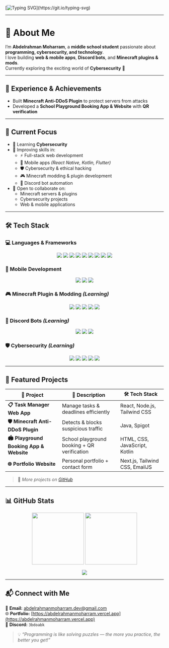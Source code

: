 <!--Header-->
[![Typing SVG](https://readme-typing-svg.demolab.com?font=Fira+Code&size=28&pause=1000&color=00F7FF&center=true&vCenter=true&width=800&lines=%F0%9F%91%8B+Hi%2C+I'm+Abdelrahman+Moharram;🚀+Passionate+Programmer;💻+Full-Stack+Developer;🛡️+Cybersecurity+Enthusiast;)](https://git.io/typing-svg)

---

# 👋 About Me
I’m **Abdelrahman Moharram**, a **middle school student** passionate about **programming, cybersecurity, and technology**.  
I love building **web & mobile apps**, **Discord bots**, and **Minecraft plugins & mods**.  
Currently exploring the exciting world of **Cybersecurity** 🚀  

---

## 🌟 Experience & Achievements
- Built **Minecraft Anti-DDoS Plugin** to protect servers from attacks  
- Developed a **School Playground Booking App & Website** with **QR verification**  

---

## 🚀 Current Focus
- 🔭 Learning **Cybersecurity**  
- 🌱 Improving skills in:  
  - ⚡ Full-stack web development  
  - 📱 Mobile apps *(React Native, Kotlin, Flutter)*  
  - 🛡️ Cybersecurity & ethical hacking  
  - 🎮 Minecraft modding & plugin development  
  - 🤖 Discord bot automation  
- 🤝 Open to collaborate on:  
  - Minecraft servers & plugins  
  - Cybersecurity projects  
  - Web & mobile applications  

---

## 🛠️ Tech Stack

### 💻 Languages & Frameworks
<p align="center">
  <img src="https://img.shields.io/badge/Java-%23ED8B00?style=for-the-badge&logo=openjdk&logoColor=white" />
  <img src="https://img.shields.io/badge/Python-3670A0?style=for-the-badge&logo=python&logoColor=white" />
  <img src="https://img.shields.io/badge/HTML5-E34F26?style=for-the-badge&logo=html5&logoColor=white" />
  <img src="https://img.shields.io/badge/CSS3-1572B6?style=for-the-badge&logo=css3&logoColor=white" />
  <img src="https://img.shields.io/badge/JavaScript-F7DF1E?style=for-the-badge&logo=javascript&logoColor=black" />
  <img src="https://img.shields.io/badge/TypeScript-007ACC?style=for-the-badge&logo=typescript&logoColor=white" />
  <img src="https://img.shields.io/badge/React-20232A?style=for-the-badge&logo=react&logoColor=61DAFB" />
  <img src="https://img.shields.io/badge/Next.js-000000?style=for-the-badge&logo=next.js&logoColor=white" />
  <img src="https://img.shields.io/badge/Express.js-000000?style=for-the-badge&logo=express&logoColor=white" />
</p>

### 📱 Mobile Development
<p align="center">
  <img src="https://img.shields.io/badge/React_Native-20232A?style=for-the-badge&logo=react&logoColor=61DAFB" />
  <img src="https://img.shields.io/badge/Kotlin-7F52FF?style=for-the-badge&logo=kotlin&logoColor=white" />
  <img src="https://img.shields.io/badge/Flutter-02569B?style=for-the-badge&logo=flutter&logoColor=white" />
</p>

### 🎮 Minecraft Plugin & Modding *(Learning)*
<p align="center">
  <img src="https://img.shields.io/badge/Spigot-FFA500?style=for-the-badge" />
  <img src="https://img.shields.io/badge/Bukkit-FF9900?style=for-the-badge" />
  <img src="https://img.shields.io/badge/Paper-white?style=for-the-badge" />
  <img src="https://img.shields.io/badge/Forge-333333?style=for-the-badge" />
  <img src="https://img.shields.io/badge/Fabric-5F5F5F?style=for-the-badge" />
</p>

### 🤖 Discord Bots *(Learning)*
<p align="center">
  <img src="https://img.shields.io/badge/Node.js-339933?style=for-the-badge&logo=node.js&logoColor=white" />
  <img src="https://img.shields.io/badge/Discord.js-5865F2?style=for-the-badge&logo=discord&logoColor=white" />
  <img src="https://img.shields.io/badge/Discord.py-7289DA?style=for-the-badge&logo=discord&logoColor=white" />
</p>

### 🛡️ Cybersecurity *(Learning)*
<p align="center">
  <img src="https://img.shields.io/badge/Kali_Linux-557C99?style=for-the-badge&logo=kali-linux&logoColor=white" />
  <img src="https://img.shields.io/badge/Metasploit-5B4F80?style=for-the-badge&logo=metasploit&logoColor=white" />
  <img src="https://img.shields.io/badge/Wireshark-1677FF?style=for-the-badge&logo=wireshark&logoColor=white" />
  <img src="https://img.shields.io/badge/Nmap-00A300?style=for-the-badge&logo=nmap&logoColor=white" />
  <img src="https://img.shields.io/badge/Burp_Suite-7F7F7F?style=for-the-badge&logo=burp-suite&logoColor=white" />
</p>

---

## 💼 Featured Projects  

| 🚀 Project | 📝 Description | 🛠️ Tech Stack |
|------------|---------------|----------------|
| **📋 Task Manager Web App** | Manage tasks & deadlines efficiently | React, Node.js, Tailwind CSS |
| **🛡️ Minecraft Anti-DDoS Plugin** | Detects & blocks suspicious traffic | Java, Spigot |
| **🏟️ Playground Booking App & Website** | School playground booking + QR verification | HTML, CSS, JavaScript, Kotlin |
| **🌐 Portfolio Website** | Personal portfolio + contact form | Next.js, Tailwind CSS, EmailJS |

> 🔗 *More projects on [GitHub](https://github.com/AbdelrahmanM1)*

---

## 📊 GitHub Stats  

<p align="center">
  <img src="https://github-readme-stats.vercel.app/api?username=AbdelrahmanM1&show_icons=true&theme=radical" height="165" />
  <img src="https://github-readme-streak-stats.herokuapp.com?user=AbdelrahmanM1&theme=radical&hide_border=true" height="165" />
</p>

<p align="center">
  <img src="https://github-readme-stats.vercel.app/api/top-langs/?username=AbdelrahmanM1&layout=compact&theme=radical" />
</p>

---

## 📬 Connect with Me  

📧 **Email:** [abdelrahmanmoharram.dev@gmail.com](mailto:abdelrahmanmoharram.dev@gmail.com)  
🌐 **Portfolio:** [https://abdelrahmanmoharram.vercel.app](https://abdelrahmanmoharram.vercel.app)  
💬 **Discord:** `3bdoabk`  

> 💡 *“Programming is like solving puzzles — the more you practice, the better you get!”*
